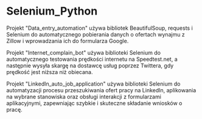 # Selenium_Python

Projekt "Data_entry_automation" używa bibliotek BeautifulSoup, requests i Selenium do automatycznego pobierania danych o ofertach wynajmu z Zillow i wprowadzania ich do formularza Google.


Projekt "Internet_complain_bot" używa biblioteki Selenium do automatycznego testowania prędkości internetu na Speedtest.net, a następnie wysyła skargę na dostawcę usług poprzez Twittera, gdy prędkość jest niższa niż obiecana.


Projekt "LinkedIn_auto_job_application" używa biblioteki Selenium do automatyzacji procesu przeszukiwania ofert pracy na LinkedIn, aplikowania na wybrane stanowiska oraz obsługi interakcji z formularzami aplikacyjnymi, zapewniając szybkie i skuteczne składanie wniosków o pracę.
